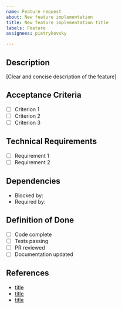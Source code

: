 ```yaml
---
name: Feature request
about: New feature implementation
title: New feature implementation title
labels: Feature
assignees: pietrykovsky

---
```


## Description
[Clear and concise description of the feature]

## Acceptance Criteria
- [ ] Criterion 1
- [ ] Criterion 2
- [ ] Criterion 3

## Technical Requirements
- [ ] Requirement 1
- [ ] Requirement 2

## Dependencies
- Blocked by:
- Required by:

## Definition of Done
- [ ] Code complete
- [ ] Tests passing
- [ ] PR reviewed
- [ ] Documentation updated

## References
- [title](url)
- [title](url)
- [title](url)

